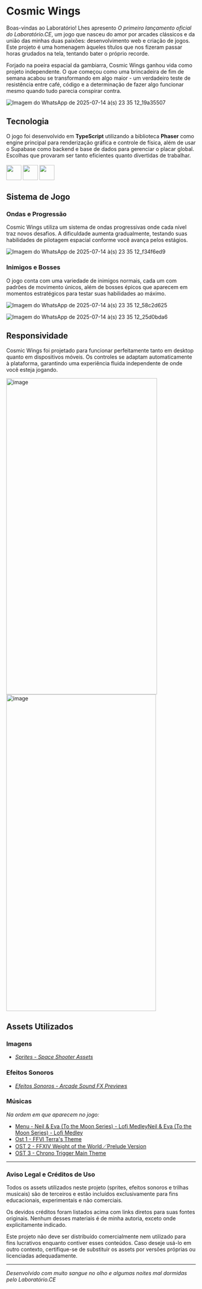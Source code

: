 # Cosmic Wings

Boas-vindas ao Laboratório! Lhes apresento *O primeiro lançamento oficial do Laboratório.CE*, um jogo que nasceu do amor por arcades clássicos e da união das minhas duas paixões: desenvolvimento web e criação de jogos. Este projeto é uma homenagem àqueles títulos que nos fizeram passar horas grudados na tela, tentando bater o próprio recorde.

Forjado na poeira espacial da gambiarra, Cosmic Wings ganhou vida como projeto independente. O que começou como uma brincadeira de fim de semana acabou se transformando em algo maior - um verdadeiro teste de resistência entre café, código e a determinação de fazer algo funcionar mesmo quando tudo parecia conspirar contra.

![Imagem do WhatsApp de 2025-07-14 à(s) 23 35 12_19a35507](https://github.com/user-attachments/assets/d91745ee-f418-4bf1-834e-772874bce69e)


## Tecnologia

O jogo foi desenvolvido em **TypeScript** utilizando a biblioteca **Phaser** como engine principal para renderização gráfica e controle de física, além de usar o Supabase como backend e base de dados para gerenciar o placar global. Escolhas que provaram ser tanto eficientes quanto divertidas de trabalhar. <br> <br>
<img height="40" src="https://skillicons.dev/icons?i=ts">
<img height="40" src="https://skillicons.dev/icons?i=react">
<img height="40" src="https://skillicons.dev/icons?i=supabase">

## Sistema de Jogo

### Ondas e Progressão
Cosmic Wings utiliza um sistema de ondas progressivas onde cada nível traz novos desafios. A dificuldade aumenta gradualmente, testando suas habilidades de pilotagem espacial conforme você avança pelos estágios.

![Imagem do WhatsApp de 2025-07-14 à(s) 23 35 12_f34f6ed9](https://github.com/user-attachments/assets/9de2ef37-4727-4f27-bc7f-c9d29cfee793)


### Inimigos e Bosses
O jogo conta com uma variedade de inimigos normais, cada um com padrões de movimento únicos, além de bosses épicos que aparecem em momentos estratégicos para testar suas habilidades ao máximo.

![Imagem do WhatsApp de 2025-07-14 à(s) 23 35 12_58c2d625](https://github.com/user-attachments/assets/8476e691-b3ff-4f36-b722-f584cf1db012) <br>

![Imagem do WhatsApp de 2025-07-14 à(s) 23 35 12_25d0bda6](https://github.com/user-attachments/assets/605f3781-c584-441b-89ab-33a1fe33c44d)


## Responsividade

Cosmic Wings foi projetado para funcionar perfeitamente tanto em desktop quanto em dispositivos móveis. Os controles se adaptam automaticamente à plataforma, garantindo uma experiência fluida independente de onde você esteja jogando.

<img width="401" height="838" alt="image" src="https://github.com/user-attachments/assets/5d69f8e8-2541-47dd-b3b7-8b4429405c6d" />  

<img width="398" height="839" alt="image" src="https://github.com/user-attachments/assets/1fe827df-32ef-43f5-815b-d85ab9b3708b" />



## Assets Utilizados

### Imagens
- *[Sprites - Space Shooter Assets](https://ravenmore.itch.io/pixel-space-shooter-assets)*

### Efeitos Sonoros
- *[Efeitos Sonoros - Arcade Sound FX Previews](https://ci.itch.io/arcade-sound-effects-pack)*

### Músicas
*Na ordem em que aparecem no jogo:*

- [Menu - Neil & Eva (To the Moon Series) - Lofi MedleyNeil & Eva (To the Moon Series) - Lofi Medley](https://youtu.be/OW_5-whgCy8?si=0DeE_oi15MUsLzqR)
- [Ost 1 - FFVI Terra's Theme](https://youtu.be/2WmO1C6VORQ?si=X4ER6aBhzt7StNSS)
- [OST 2 - FFXIV Weight of the World／Prelude Version ](https://youtu.be/gPSOaSwdEaE?si=WCUeFKIchJzFLDoF)
- [OST 3 - Chrono Trigger Main Theme](https://youtu.be/Fi_D97cHcbQ?si=UwNL-asswiS3YN-m) 

---

### Aviso Legal e Créditos de Uso

Todos os assets utilizados neste projeto (sprites, efeitos sonoros e trilhas musicais) são de terceiros e estão incluídos exclusivamente para fins educacionais, experimentais e não comerciais.

Os devidos créditos foram listados acima com links diretos para suas fontes originais. Nenhum desses materiais é de minha autoria, exceto onde explicitamente indicado.

Este projeto não deve ser distribuído comercialmente nem utilizado para fins lucrativos enquanto contiver esses conteúdos. Caso deseje usá-lo em outro contexto, certifique-se de substituir os assets por versões próprias ou licenciadas adequadamente.

---

*Desenvolvido com muito sangue no olho e algumas noites mal dormidas pelo Laboratório.CE*
